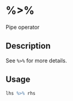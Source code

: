 # %>%


Pipe operator




## Description

See `%>%` for more details.





## Usage
```r
lhs %>% rhs
```






